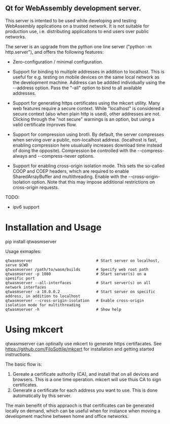 ## Qt for WebAssembly development server. 

This server is intented to be used while developing and testing WebAssembly applications on a
trusted network. It is not suitable for production use, i.e. distributing applicaitons to end
users over public networks.

The server is an upgrade from the python one line server ("python -m http.server"), and offers the
following features:

* Zero-configuration / minimal configuration.

* Support for binding to multiple addresses in addition to localhost. This is useful
  for e.g. testing on mobile devices on the same local network as the development machine.
  Address can be addded individually using the --address option. Pass the "-all" option to
  bind to all available addresses.

* Support for generating https certificates using the mkcert utility. Many web features
  require a secure context. While "localhost" is considered a secure context (also when plain
  http is used), other addresses are not. Clicking through the "not secure" warnings is
  an option, but using a valid certificate improves flow.

* Support for compression using brotli. By default, the server compresses when serving over a
  public, non-localhost address. (localhost is fast, enabling compression here usualually increases
  download time instead of doing the opposite). Compression be controlled with the --compress-always and
  --compress-never options.

* Support for enabling cross-origin isolation mode. This sets the so-called COOP and COEP headers,
  which are required to enable SharedArrayBuffer and multithreading. Enable with the --cross-origin-isolation
  option. Note that this may impose additional restrictions on cross-origin requests.

TODO:

 * ipv6 support

# Installation and Usage

pip install qtwasmserver

Usage exmaples:

    qtwasmserver                            # Start server on localhost, serve $CWD
    qtwasmserver /path/to/wasm/builds       # Specify web root path
    qtwasmserver -p 1080                    # Start server(s) on a spesific port
    qtwasmserver --all-interfaces           # Start server(s) on all network interfaces
    qtwasmserver -a 10.0.0.2                # Start server on specific address, in addition to localhost
    qtwasmserver --cross-origin-isolation   # Enable cross-origin isolation mode for multithreading
    qtwasmserver -h                         # Show help

# Using mkcert

qtwasmserver can optinally use mkcert to generate https certifacates. See https://github.com/FiloSottile/mkcert for
installation and getting started instructions.

The basic flow is:

 1. Gereate a certificate authority (CA), and install that on all devices and browsers.
    This is a one time operation. mkcert will use thuis CA to sign certificates.
 2. Generate a certificate for each address you want to use. This is done automatically
    by this server.

The main beneifit of this appraoch is that certificates can be generated locally on demand,
which can be useful when for instance when moving a development machine between home and office
networks.
